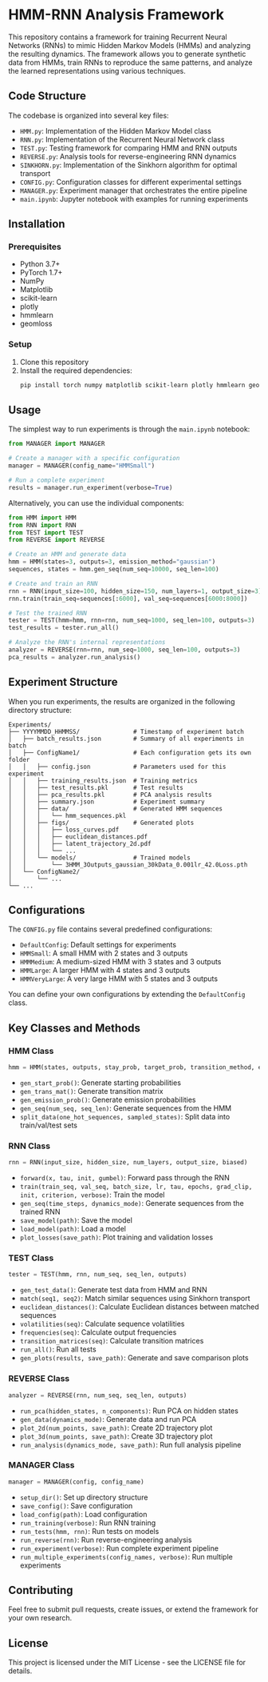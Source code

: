 # HMM-RNN Analysis Framework

This repository contains a framework for training Recurrent Neural Networks (RNNs) to mimic Hidden Markov Models (HMMs) and analyzing the resulting dynamics. The framework allows you to generate synthetic data from HMMs, train RNNs to reproduce the same patterns, and analyze the learned representations using various techniques.

## Code Structure

The codebase is organized into several key files:

- `HMM.py`: Implementation of the Hidden Markov Model class
- `RNN.py`: Implementation of the Recurrent Neural Network class
- `TEST.py`: Testing framework for comparing HMM and RNN outputs
- `REVERSE.py`: Analysis tools for reverse-engineering RNN dynamics
- `SINKHORN.py`: Implementation of the Sinkhorn algorithm for optimal transport
- `CONFIG.py`: Configuration classes for different experimental settings
- `MANAGER.py`: Experiment manager that orchestrates the entire pipeline
- `main.ipynb`: Jupyter notebook with examples for running experiments

## Installation

### Prerequisites

- Python 3.7+
- PyTorch 1.7+
- NumPy
- Matplotlib
- scikit-learn
- plotly
- hmmlearn
- geomloss

### Setup

1. Clone this repository
2. Install the required dependencies:
   ```bash
   pip install torch numpy matplotlib scikit-learn plotly hmmlearn geomloss
   ```

## Usage

The simplest way to run experiments is through the `main.ipynb` notebook:

```python
from MANAGER import MANAGER

# Create a manager with a specific configuration
manager = MANAGER(config_name="HMMSmall")

# Run a complete experiment
results = manager.run_experiment(verbose=True)
```

Alternatively, you can use the individual components:

```python
from HMM import HMM
from RNN import RNN
from TEST import TEST
from REVERSE import REVERSE

# Create an HMM and generate data
hmm = HMM(states=3, outputs=3, emission_method="gaussian")
sequences, states = hmm.gen_seq(num_seq=10000, seq_len=100)

# Create and train an RNN
rnn = RNN(input_size=100, hidden_size=150, num_layers=1, output_size=3)
rnn.train(train_seq=sequences[:6000], val_seq=sequences[6000:8000])

# Test the trained RNN
tester = TEST(hmm=hmm, rnn=rnn, num_seq=1000, seq_len=100, outputs=3)
test_results = tester.run_all()

# Analyze the RNN's internal representations
analyzer = REVERSE(rnn=rnn, num_seq=1000, seq_len=100, outputs=3)
pca_results = analyzer.run_analysis()
```

## Experiment Structure

When you run experiments, the results are organized in the following directory structure:

```
Experiments/
├── YYYYMMDD_HHMMSS/               # Timestamp of experiment batch
│   ├── batch_results.json         # Summary of all experiments in batch
│   ├── ConfigName1/               # Each configuration gets its own folder
│   │   ├── config.json            # Parameters used for this experiment
│   │   ├── training_results.json  # Training metrics
│   │   ├── test_results.pkl       # Test results
│   │   ├── pca_results.pkl        # PCA analysis results
│   │   ├── summary.json           # Experiment summary
│   │   ├── data/                  # Generated HMM sequences
│   │   │   └── hmm_sequences.pkl
│   │   ├── figs/                  # Generated plots
│   │   │   ├── loss_curves.pdf
│   │   │   ├── euclidean_distances.pdf
│   │   │   ├── latent_trajectory_2d.pdf
│   │   │   └── ...
│   │   └── models/                # Trained models
│   │       └── 3HMM_3Outputs_gaussian_30kData_0.001lr_42.0Loss.pth
│   └── ConfigName2/
│       └── ...
└── ...
```

## Configurations

The `CONFIG.py` file contains several predefined configurations:

- `DefaultConfig`: Default settings for experiments
- `HMMSmall`: A small HMM with 2 states and 3 outputs
- `HMMMedium`: A medium-sized HMM with 3 states and 3 outputs
- `HMMLarge`: A larger HMM with 4 states and 3 outputs
- `HMMVeryLarge`: A very large HMM with 5 states and 3 outputs

You can define your own configurations by extending the `DefaultConfig` class.

## Key Classes and Methods

### HMM Class

```python
hmm = HMM(states, outputs, stay_prob, target_prob, transition_method, emission_method)
```

- `gen_start_prob()`: Generate starting probabilities
- `gen_trans_mat()`: Generate transition matrix
- `gen_emission_prob()`: Generate emission probabilities
- `gen_seq(num_seq, seq_len)`: Generate sequences from the HMM
- `split_data(one_hot_sequences, sampled_states)`: Split data into train/val/test sets

### RNN Class

```python
rnn = RNN(input_size, hidden_size, num_layers, output_size, biased)
```

- `forward(x, tau, init, gumbel)`: Forward pass through the RNN
- `train(train_seq, val_seq, batch_size, lr, tau, epochs, grad_clip, init, criterion, verbose)`: Train the model
- `gen_seq(time_steps, dynamics_mode)`: Generate sequences from the trained RNN
- `save_model(path)`: Save the model
- `load_model(path)`: Load a model
- `plot_losses(save_path)`: Plot training and validation losses

### TEST Class

```python
tester = TEST(hmm, rnn, num_seq, seq_len, outputs)
```

- `gen_test_data()`: Generate test data from HMM and RNN
- `match(seq1, seq2)`: Match similar sequences using Sinkhorn transport
- `euclidean_distances()`: Calculate Euclidean distances between matched sequences
- `volatilities(seq)`: Calculate sequence volatilities
- `frequencies(seq)`: Calculate output frequencies
- `transition_matrices(seq)`: Calculate transition matrices
- `run_all()`: Run all tests
- `gen_plots(results, save_path)`: Generate and save comparison plots

### REVERSE Class

```python
analyzer = REVERSE(rnn, num_seq, seq_len, outputs)
```

- `run_pca(hidden_states, n_components)`: Run PCA on hidden states
- `gen_data(dynamics_mode)`: Generate data and run PCA
- `plot_2d(num_points, save_path)`: Create 2D trajectory plot
- `plot_3d(num_points, save_path)`: Create 3D trajectory plot
- `run_analysis(dynamics_mode, save_path)`: Run full analysis pipeline

### MANAGER Class

```python
manager = MANAGER(config, config_name)
```

- `setup_dir()`: Set up directory structure
- `save_config()`: Save configuration
- `load_config(path)`: Load configuration
- `run_training(verbose)`: Run RNN training
- `run_tests(hmm, rnn)`: Run tests on models
- `run_reverse(rnn)`: Run reverse-engineering analysis
- `run_experiment(verbose)`: Run complete experiment pipeline
- `run_multiple_experiments(config_names, verbose)`: Run multiple experiments

## Contributing

Feel free to submit pull requests, create issues, or extend the framework for your own research.

## License

This project is licensed under the MIT License - see the LICENSE file for details.
